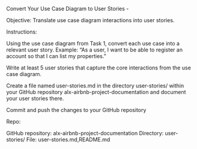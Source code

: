 Convert Your Use Case Diagram to User Stories - 

Objective: Translate use case diagram interactions into user stories.

Instructions:

Using the use case diagram from Task 1, convert each use case into a relevant user story. Example: “As a user, I want to be able to register an account so that I can list my properties.”

Write at least 5 user stories that capture the core interactions from the use case diagram.

Create a file named user-stories.md in the directory user-stories/ within your GitHub repository alx-airbnb-project-documentation and document your user stories there.

Commit and push the changes to your GitHub repository

Repo:

GitHub repository: alx-airbnb-project-documentation
Directory: user-stories/
File: user-stories.md,README.md